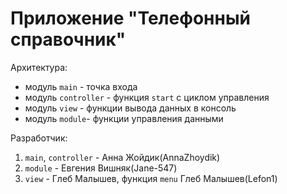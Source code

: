 # Приложение "Телефонный справочник"

Архитектура:

* модуль `main` - точка входа
* модуль `controller` - функция `start` с циклом управления
* модуль `view` - функции вывода данных в консоль
* модуль `module`- функции управления данными

Разработчик:
1. `main`, `controller` - Анна Жойдик(AnnaZhoydik)
2. `module` - Евгения Вишняк(Jane-547)
3. `view` - Глеб Малышев, функция `menu` Глеб Малышев(Lefon1)
